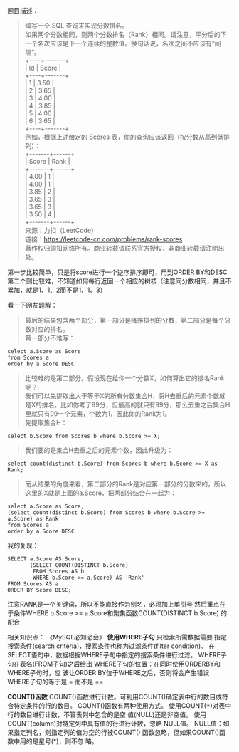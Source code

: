 题目描述： 
> 编写一个 SQL 查询来实现分数排名。        
如果两个分数相同，则两个分数排名（Rank）相同。请注意，平分后的下一个名次应该是下一个连续的整数值。换句话说，名次之间不应该有“间隔”。          
+----+-------+       
| Id | Score |       
+----+-------+      
| 1  | 3.50  |      
| 2  | 3.65  |        
| 3  | 4.00  |        
| 4  | 3.85  |             
| 5  | 4.00  |        
| 6  | 3.65  |       
+----+-------+         
例如，根据上述给定的 Scores 表，你的查询应该返回（按分数从高到低排列）：      
+-------+------+                  
| Score | Rank |       
+-------+------+       
| 4.00  | 1    |       
| 4.00  | 1    |        
| 3.85  | 2    |      
| 3.65  | 3    |        
| 3.65  | 3    |      
| 3.50  | 4    |       
+-------+------+      
来源：力扣（LeetCode）       
链接：https://leetcode-cn.com/problems/rank-scores       
著作权归领扣网络所有。商业转载请联系官方授权，非商业转载请注明出处。     

第一步比较简单，只是将score进行一个逆序排序即可，用到ORDER BY和DESC
第二个则比较难，不知道如何每行返回一个相应的树枝（注意同分数相同，并且不累加，就是1、1、2而不是1、1、3）

看一下网友题解：
> 最后的结果包含两个部分，第一部分是降序排列的分数，第二部分是每个分数对应的排名。    
第一部分不难写：    
```
select a.Score as Score
from Scores a
order by a.Score DESC
```
> 比较难的是第二部分。假设现在给你一个分数X，如何算出它的排名Rank呢？       
我们可以先提取出大于等于X的所有分数集合H，将H去重后的元素个数就是X的排名。比如你考了99分，但最高的就只有99分，那么去重之后集合H里就只有99一个元素，个数为1，因此你的Rank为1。      
先提取集合H：       
```
select b.Score from Scores b where b.Score >= X;
```
> 我们要的是集合H去重之后的元素个数，因此升级为：       
```
select count(distinct b.Score) from Scores b where b.Score >= X as Rank;
```
> 而从结果的角度来看，第二部分的Rank是对应第一部分的分数来的，所以这里的X就是上面的a.Score，把两部分结合在一起为：        
```
select a.Score as Score,
(select count(distinct b.Score) from Scores b where b.Score >= a.Score) as Rank
from Scores a
order by a.Score DESC
```

我的复现：
```
SELECT a.Score AS Score,
       (SELECT COUNT(DISTINCT b.Score) 
        FROM Scores AS b
        WHERE b.Score >= a.Score) AS 'Rank'
FROM Scores AS a
ORDER BY Score DESC;
```

注意RANK是一个关键词，所以不能直接作为别名，必须加上单引号
然后重点在于条件WHERE b.Score >= a.Score和聚集函数COUNT(DISTINCT b.Score) 的配合

相关知识点：
《MySQL必知必会》
**使用WHERE子句**
只检索所需数据需要 指定搜索条件(search criteria)，搜索条件也称为过滤条件(filter condition)。
在SELECT语句中，数据根据WHERE子句中指定的搜索条件进行过滤。 WHERE子句在表名(FROM子句)之后给出
WHERE子句的位置：在同时使用ORDERBY和WHERE子句时，应 该让ORDER BY位于WHERE之后，否则将会产生错误
WHERE子句的等于是 = 而不是 ==

**COUNT()函数**
COUNT()函数进行计数。可利用COUNT()确定表中行的数目或符合特定条件的行的数目。
COUNT()函数有两种使用方式。
  使用COUNT(\*)对表中行的数目进行计数，不管表列中包含的是空 值(NULL)还是非空值。
  使用COUNT(column)对特定列中具有值的行进行计数，忽略 NULL值。
NULL值：如果指定列名，则指定列的值为空的行被COUNT() 函数忽略，但如果COUNT()函数中用的是星号(\*)，则不忽 略。
